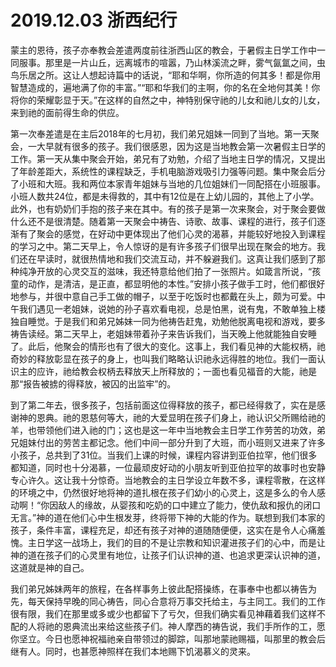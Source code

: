 # 2019.12.03 浙西纪行

蒙主的恩待，孩子亦奉教会差遣两度前往浙西山区的教会，于暑假主日学工作中一同服事。那里是一片山丘，远离城市的喧嚣，乃山林溪流之畔，雾气氤氲之间，虫鸟乐居之所。这让人想起诗篇中的话说，“耶和华啊，你所造的何其多！都是你用智慧造成的，遍地满了你的丰富。”“耶和华我们的主啊，你的名在全地何其美！你将你的荣耀彰显于天。”在这样的自然之中，神特别保守祂的儿女和祂儿女的儿女，来到祂的面前得生命的供应。

第一次奉差遣是在主后2018年的七月初，我们弟兄姐妹一同到了当地。第一天聚会，一大早就有很多的孩子。我们很感恩，因为这是当地教会第一次暑假主日学的工作。第一天从集中聚会开始，弟兄有了劝勉，介绍了当地主日学的情况，又提出了年龄差距大，系统性的课程缺乏，手机电脑游戏吸引力强等问题。集中聚会后分了小班和大班。我和两位本家青年姐妹与当地的几位姐妹们一同配搭在小班服事。小班人数共24位，都是未得救的，其中有12位是在上幼儿园的，其他上了小学。此外，也有奶奶们手抱的孩子来在其中。有的孩子是第一次来聚会，对于聚会要做什么还不是很清楚。随着第一天聚会中祷告、诗歌、故事、课程的进行，孩子们逐渐有了聚会的感觉，在好动中更体现出了他们心灵的渴慕，并能较好地投入到课程的学习之中。第二天早上，令人惊讶的是有许多孩子们很早出现在聚会的地方。我们还在早读时，就很热情地和我们交流互动，并不躲避我们。这真让我们感到了那种纯净开放的心灵交互的滋味，我还特意给他们拍了一张照片。如箴言所说，“孩童的动作，是清洁，是正直，都显明他的本性。”安排小孩子做手工时，他们都很好地参与，并很中意自己手工做的帽子，以至于吃饭时也都戴在头上，颇为可爱。中午我们遇见一老姐妹，说她的孙子喜欢看电视，总是怕黑，说有鬼，不敢单独上楼独自睡觉。于是我们和弟兄姊妹一同为他祷告赶鬼，劝勉他脱离电视和游戏，要多祷告读经。第二天早上，老姐妹带着孙子来告诉我们，当天晚上他就能独自安睡了。此后，他聚会的情形也有了很大的变化。这事上，我们看见神的大能权柄，祂奇妙的释放彰显在孩子的身上，也叫我们略略认识祂永远得胜的地位。我们一面认识主的应许，祂给教会权柄去释放天上所释放的；一面也看见福音的大能，祂是那“报告被掳的得释放，被囚的出监牢”的。

到了第二年去，很多孩子，包括前面这位得释放的孩子，都已经得救了，实在是感谢神的恩典。祂的恩慈何等大，祂的大爱显明在孩子们身上，祂认识父所赐给祂的羊，也带领他们进入祂的门；这也是这一年中当地教会主日学工作劳苦的功效，弟兄姐妹付出的劳苦主都记念。他们中间一部分升到了大班，而小班则又进来了许多小孩子，总共到了31位。当我们上课的时候，课程内容讲到亚伯拉罕，他们很多都知道，同时也十分渴慕，一位最顽皮好动的小朋友听到亚伯拉罕的故事时也安静专心许久。这让我十分惊奇。当地教会的主日学设立年数不多，课程零散，在这样的环境之中，仍然很好地将神的道扎根在孩子们幼小的心灵上，这是多么的令人感动啊！“你因敌人的缘故，从婴孩和吃奶的口中建立了能力，使仇敌和报仇的闭口无言。”神的道在他们心中生根发芽，终将带下神的大能的作为。联想到我们本家的孩子，条件丰富，课程充足，却还有孩子对神的道随随便便，这实在是令人心痛羞愧。主日学这一战场上，我们的目的不是让宗教和知识灌进孩子们的心中，而是让神的道在孩子们的心灵里有地位，让孩子们认识神的道、也追求更深认识神的道，这道就是神的自己。

我们弟兄姊妹两年的旅程，在各样事务上彼此配搭操练，在事奉中也都以祷告为先，每天保持早晚的同心祷告，同心合意将万事交托给主，与主同工。我们的工作很有限，我们在那里或多或少也都留下了亏欠，但我们确实看见神藉着我们这样不配的人将祂的恩典流出来给这些孩子们。神人摩西的祷告说，我们手所作的工，愿你坚立。今日也愿神祝福祂亲自带领过的脚踪，叫那地蒙祂赐福，叫那里的教会后继有人。同时，也甚愿神照样在我们本地赐下饥渴慕义的灵来。